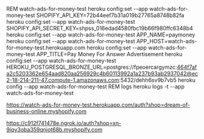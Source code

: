 REM watch-ads-for-money-test
heroku config:set --app watch-ads-for-money-test SHOPIFY_API_KEY=72b44eef7b31a019b27765a8748b82fa
heroku config:set --app watch-ads-for-money-test SHOPIFY_API_SECRET_KEY=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
heroku config:set --app watch-ads-for-money-test APP_NAME=paymoney
heroku config:set --app watch-ads-for-money-test APP_HOST=watch-ads-for-money-test.herokuapp.com
heroku config:set --app watch-ads-for-money-test APP_TITLE=Pay Money For Answer Advertisement
heroku config:set --app watch-ads-for-money-test HEROKU_POSTGRESQL_BRONZE_URL=postgres://fpeoercargymzc:464f7afa2c5203362e654aad820aa256929c4b60113992a1a237b93ab2937042@ec2-18-214-211-47.compute-1.amazonaws.com:5432/dehh6sv9b7vb5
heroku config     --app watch-ads-for-money-test
REM logs
heroku logs -t --app watch-ads-for-money-test


https://watch-ads-for-money-test.herokuapp.com/auth?shop=dream-of-business-online.myshopify.com


https://c912f741478e.ngrok.io/auth?shop=xn-9iqy3oba359qnjot68b.myshopify.com